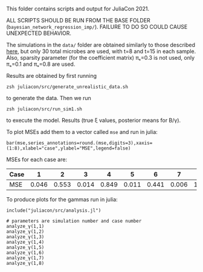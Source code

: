 This folder contains scripts and output for JuliaCon 2021.

ALL SCRIPTS SHOULD BE RUN FROM THE BASE FOLDER (`bayesian_network_regression_imp/`). FAILURE TO DO SO COULD CAUSE UNEXPECTED BEHAVIOR.

The simulations in the `data/` folder are obtained similarly to those described [here](/data/simulation/ReadMe.md), but only 30 total microbes are used, with t=8 and t=15 in each sample. Also, sparsity parameter (for the coefficient matrix) πₛ=0.3 is not used, only πₛ=0.1 and πₛ=0.8 are used.

Results are obtained by first running
```
zsh juliacon/src/generate_unrealistic_data.sh
```
to generate the data. Then we run
```
zsh juliacon/src/run_sim1.sh
```
to execute the model. Results (true ξ values, posterior means for B/γ).

To plot MSEs add them to a vector called `mse` and run in julia:
```
bar(mse,series_annotations=round.(mse,digits=3),xaxis=(1:8),xlabel="case",ylabel="MSE",legend=false)
```

MSEs for each case are:

 Case |   1   |   2   |   3   |   4   |   5   |   6   |   7   |   8   
------|-------|-------|-------|-------|-------|-------|-------|-------
 MSE  | 0.046 | 0.553 | 0.014 | 0.849 | 0.011 | 0.441 | 0.006 | 1.421


To produce plots for the gammas run in julia:
```
include("juliacon/src/analysis.jl")

# parameters are simulation number and case number
analyze_γ(1,1)
analyze_γ(1,2)
analyze_γ(1,3)
analyze_γ(1,4)
analyze_γ(1,5)
analyze_γ(1,6)
analyze_γ(1,7)
analyze_γ(1,8)
```
